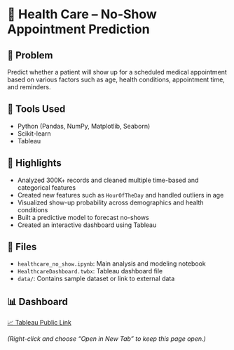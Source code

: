 # 🏥 Health Care – No-Show Appointment Prediction

## 📌 Problem
Predict whether a patient will show up for a scheduled medical appointment based on various factors such as age, health conditions, appointment time, and reminders.

## 🔧 Tools Used
- Python (Pandas, NumPy, Matplotlib, Seaborn)
- Scikit-learn
- Tableau

## 🚀 Highlights
- Analyzed 300K+ records and cleaned multiple time-based and categorical features
- Created new features such as `HourOfTheDay` and handled outliers in age
- Visualized show-up probability across demographics and health conditions
- Built a predictive model to forecast no-shows
- Created an interactive dashboard using Tableau

## 📁 Files
- `healthcare_no_show.ipynb`: Main analysis and modeling notebook
- `HealthcareDashboard.twbx`: Tableau dashboard file
- `data/`: Contains sample dataset or link to external data

## 📊 Dashboard 
[📈 Tableau Public Link](https://public.tableau.com/views/Healthcare_16036892554510/HealthcareDashboard)

<i>(Right-click and choose “Open in New Tab” to keep this page open.)</i>
